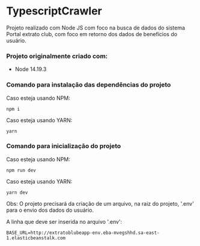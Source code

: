 # TypescriptCrawler

 Projeto realizado com Node JS com foco na busca de dados do sistema Portal extrato club, com foco em retorno dos dados de benefícios do usuário.

### Projeto originalmente criado com:
- Node 14.19.3

### Comando para instalação das dependências do projeto

Caso esteja usando NPM: 
    
    npm i
    
Caso esteja usando YARN: 
    
    yarn

### Comando para inicialização do projeto

Caso esteja usando NPM: 

    npm run dev

Caso esteja usando YARN:

    yarn dev

Obs: O projeto precisará da criação de um arquivo, na raiz do projeto, '.env' para o envio dos dados do usuário.

A linha que deve ser inserida no arquivo '.env':

    BASE_URL=http://extratoblubeapp-env.eba-mvegshhd.sa-east-1.elasticbeanstalk.com
